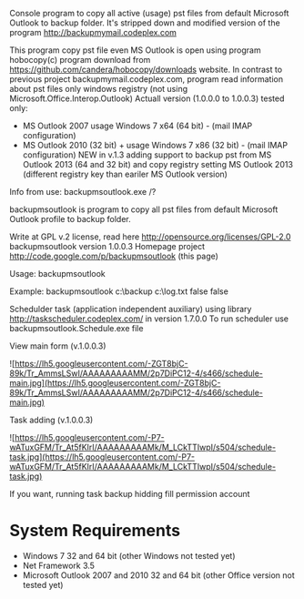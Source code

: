 Console program to copy all active (usage) pst files from default Microsoft Outlook to backup folder. It's stripped down and modified version of the program http://backupmymail.codeplex.com

This program copy pst file even MS Outlook is open using program hobocopy(c) program download from https://github.com/candera/hobocopy/downloads website.
In contrast to previous project backupmymail.codeplex.com, program read information about pst files only windows registry (not using Microsoft.Office.Interop.Outlook)
Actuall version (1.0.0.0 to 1.0.0.3) tested only:
- MS Outlook 2007 usage Windows 7 x64 (64 bit) - (mail IMAP configuration)
- MS Outlook 2010 (32 bit) + usage Windows 7 x86 (32 bit) - (mail IMAP configuration)
NEW
in v.1.3 adding support to backup pst from MS Outlook 2013 (64 and 32 bit) and copy registry setting MS Outlook 2013 (different registry key than eariler MS Outlook version)

Info from use: backupmsoutlook.exe /?

backupmsoutlook is program to copy all pst files
from default Microsoft Outlook profile to backup folder.

Write at GPL v.2 license, read here http://opensource.org/licenses/GPL-2.0
backupmsoutlook version 1.0.0.3
Homepage project http://code.google.com/p/backupmsoutlook (this page)

Usage:
backupmsoutlook <destination folder> <path to txt log> <bool after copy shutdown computer> <bool adding timestamp to pst file>

Example: backupmsoutlook c:\\backup c:\log.txt false false


Schedulder task (application independent auxiliary) using library http://taskscheduler.codeplex.com/ in version 1.7.0.0
To run scheduler use backupmsoutlook.Schedule.exe file

View main form (v.1.0.0.3)

![https://lh5.googleusercontent.com/-ZGT8bjC-89k/Tr_AmmsLSwI/AAAAAAAAAMM/2p7DiPC12-4/s466/schedule-main.jpg](https://lh5.googleusercontent.com/-ZGT8bjC-89k/Tr_AmmsLSwI/AAAAAAAAAMM/2p7DiPC12-4/s466/schedule-main.jpg)

Task adding (v.1.0.0.3)

![https://lh5.googleusercontent.com/-P7-wATuxGFM/Tr_At5fKIrI/AAAAAAAAAMk/M_LCkTTIwpI/s504/schedule-task.jpg](https://lh5.googleusercontent.com/-P7-wATuxGFM/Tr_At5fKIrI/AAAAAAAAAMk/M_LCkTTIwpI/s504/schedule-task.jpg)

If you want, running task backup hidding fill permission account

# System Requirements #
  * Windows 7 32 and 64 bit (other Windows not tested yet)
  * Net Framework 3.5
  * Microsoft Outlook 2007 and 2010 32 and 64 bit (other Office version not tested yet)
